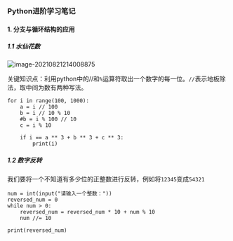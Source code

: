 ### Python进阶学习笔记

#### 1. 分支与循环结构的应用

##### 1.1 水仙花数

![image-20210821214008875](https://cdn.jsdelivr.net/gh/Sirwenhao/images/C:%5CUsers%5CWH%5CAppData%5CRoaming%5CTypora%5Ctypora-user-images202108212140938.png)

关键知识点：利用python中的$//$和`%`运算符取出一个数字的每一位。`//`表示地板除法，取中间为数有两种写法。

```
for i in range(100, 1000):
    a = i // 100
    b = i // 10 % 10
    #b = i % 100 // 10
    c = i % 10

    if i == a ** 3 + b ** 3 + c ** 3:
        print(i)
```

##### 1.2 数字反转

我们要将一个不知道有多少位的正整数进行反转，例如将`12345`变成`54321`

```
num = int(input("请输入一个整数："))
reversed_num = 0
while num > 0:
    reversed_num = reversed_num * 10 + num % 10
    num //= 10

print(reversed_num)
```

